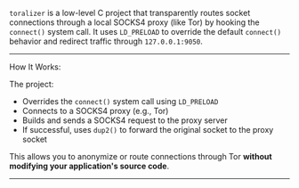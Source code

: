 `toralizer` is a low-level C project that transparently routes socket connections through a local SOCKS4 proxy (like Tor) by hooking the `connect()` system call. It uses `LD_PRELOAD` to override the default `connect()` behavior and redirect traffic through `127.0.0.1:9050`.

---

How It Works:

The project:

- Overrides the `connect()` system call using `LD_PRELOAD`
- Connects to a SOCKS4 proxy (e.g., Tor)
- Builds and sends a SOCKS4 request to the proxy server
- If successful, uses `dup2()` to forward the original socket to the proxy socket

This allows you to anonymize or route connections through Tor **without modifying your application's source code**.

---
